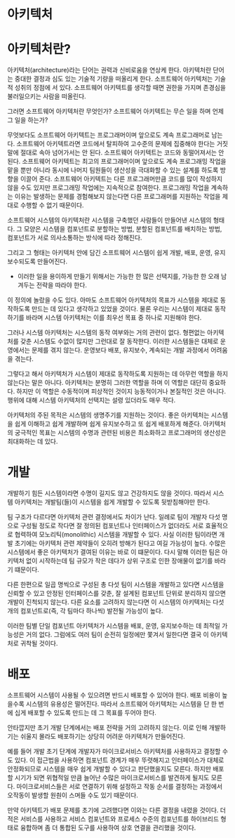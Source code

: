# **아키텍처**  
# **아키텍처란?**  
아키텍처(architecture)라는 단어는 권력과 신비로움을 연상케 한다. 아키텍처란 단어는 중대한 결정과 심도 있는 기술적 기량을 떠올리게 한다. 소프트웨어 
아키텍처는 기술적 성취의 정점에 서 있다. 소프트웨어 아키텍트를 생각할 때면 권한을 가지며 존경심을 불러일으키는 사람을 떠올린다.  
  
그러면 소프트웨어 아키텍처란 무엇인가? 소프트웨어 아키텍트는 무슨 일을 하며 언제 그 일을 하는가?  
  
무엇보다도 소프트웨어 아키텍트는 프로그래머이며 앞으로도 계속 프로그래머로 남는다. 소프트웨어 아키텍트라면 코드에서 탈피하여 고수준의 문제에 집중해야 
한다는 거짓말에 절대로 속아 넘어가서는 안 된다. 소프트웨어 아키텍트는 코드와 동떨어져서는 안 된다. 소프트웨어 아키텍트는 최고의 프로그래머이며 
앞으로도 계속 프로그래밍 작업을 맡을 뿐만 아니라 동시에 나머지 팀원들이 생산성을 극대화할 수 있는 설계를 하도록 방향을 이끌어 준다. 소프트웨어 
아키텍트는 다른 프로그래머만큼 코드를 많이 작성하지 않을 수도 있지만 프로그래밍 작업에는 지속적으로 참여한다. 프로그래밍 작업을 계속하는 이유는 
발생하는 문제를 경험해보지 않는다면 다른 프로그래머를 지원하는 작업을 제대로 수행할 수 없기 때문이다.  
  
소프트웨어 시스템의 아키텍처란 시스템을 구축했던 사람들이 만들어낸 시스템의 형태다. 그 모양은 시스템을 컴포넌트로 분할하는 방법, 분할된 컴포넌트를 
배치하는 방법, 컴포넌트가 서로 의사소통하는 방식에 따라 정해진다.  
  
그리고 그 형태는 아키텍처 안에 담긴 소프트웨어 시스템이 쉽게 개발, 배포, 운영, 유지보수되도록 만들어진다.  
  
- 이러한 일을 용이하게 만들기 위해서는 가능한 한 많은 선택지를, 가능한 한 오래 남겨두는 전략을 따라야 한다.  
  
이 정의에 놀랐을 수도 있다. 아마도 소프트웨어 아키텍처의 목표가 시스템을 제대로 동작하도록 만드는 데 있다고 생각하고 있었을 것이다. 물론 우리는 
시스템이 제대로 동작하기를 바라며 시스템 아키텍처는 이를 최우선 목표 중 하나로 지원해야 한다.  
  
그러나 시스템 아키텍처는 시스템의 동작 여부와는 거의 관련이 없다. 형편없는 아키텍처를 갖춘 시스템도 수없이 많지만 그런대로 잘 동작한다. 이러한 
시스템들은 대체로 운영에서는 문제를 겪지 않는다. 운영보다 배포, 유지보수, 계속되는 개발 과정에서 어려움을 겪는다.  
  
그렇다고 해서 아키텍처가 시스템이 제대로 동작하도록 지원하는 데 아무런 역할을 하지 않는다는 말은 아니다. 아키텍처는 분명히 그러한 역할을 하며 이 
역할은 대단히 중요하다. 하지만 이 역할은 수동적이며 피상적인 것이지 능동적이거나 본질적인 것은 아니다. 행위에 대해 시스템 아키텍처의 선택지는 설령 
있더라도 매우 적다.  
  
아키텍처의 주된 목적은 시스템의 생명주기를 지원하는 것이다. 좋은 아키텍처는 시스템을 쉽게 이해하고 쉽게 개발하며 쉽게 유지보수하고 또 쉽게 배포하게 
해준다. 아키텍처의 궁극적인 목표는 시스템의 수명과 관련된 비용은 최소화하고 프로그래머의 생산성은 최대화하는 데 있다.  
  
# **개발**  
개발하기 힘든 시스템이라면 수명이 길지도 않고 건강하지도 않을 것이다. 따라서 시스템 아키텍처는 개발팀(들)이 시스템을 쉽게 개발할 수 있도록 뒷받침해야만 
한다.  
  
팀 구조가 다르다면 아키텍처 관련 결정에서도 차이가 난다. 일례로 팀이 개발자 다섯 명으로 구성될 정도로 작다면 잘 정의된 컴포넌트나 인터페이스가 없더라도 
서로 효율적으로 협력하여 모노리틱(monolithic) 시스템을 개발할 수 있다. 사실 이러한 팀이라면 개발 초기에는 아키텍처 관련 제약들이 오히려 방해가 
된다고 여길 가능성이 높다. 수많은 시스템에서 좋은 아키텍처가 결여된 이유는 바로 이 떄문이다. 다시 말해 이러한 팀은 아키텍처 없이 시작하는데 팀 규모가 
작은 데다가 상위 구조로 인한 장애물이 없기를 바라기 떄문이다.  
  
다른 한편으로 일곱 명씩으로 구성된 총 다섯 팀이 시스템을 개발하고 있다면 시스템을 신뢰할 수 있고 안정된 인터페이스를 갖춘, 잘 설계된 컴포넌트 단위로 분리하지 
않으면 개발이 진척되지 않는다. 다른 요소를 고려하지 않는다면 이 시스템의 아키텍처는 다섯 개의 컴포넌트로(즉, 각 팀마다 하나씩) 발전될 가능성이 높다.  
  
이러한 팀별 단일 컴포넌트 아키텍처가 시스템을 배포, 운영, 유지보수하는 데 최적일 가능성은 거의 없다. 그럼에도 여러 팀이 순전히 일정에만 쫓겨서 일한다면 
결국 이 아키텍처로 귀착될 것이다.  
  
# **배포**  
소프트웨어 시스템이 사용될 수 있으려면 반드시 배포할 수 있어야 한다. 배포 비용이 높을수록 시스템의 유용성은 떨어진다. 따라서 소프트웨어 아키텍처는 
시스템을 단 한 번에 십게 배포할 수 있도록 만드는 데 그 목표를 두어야 한다.  
  
안타깝지만 초기 개발 단계에서는 배포 전략을 거의 고려하지 않는다. 이로 인해 개발하기는 쉬울지 몰라도 배포하기는 상당히 어려운 아키텍처가 만들어진다.  
  
예를 들어 개발 초기 단계에 개발자가 마이크로서비스 아키텍처를 사용하자고 결정할 수도 있다. 이 접근법을 사용하면 컴포넌트 경계가 매우 뚜렷해지고 인터페이스가 
대체로 안정화되므로 시스템을 매우 쉽게 개발할 수 있다고 판단했을지도 모른다. 하지만 배포할 시기가 되면 위협적일 만큼 늘어난 수많은 마이크로서비스를 
발견하게 될지도 모른다. 마이크로서비스들은 서로 연결하기 위해 설정하고 작동 순서를 결정하는 과정에서 오작동이 발생할 원춴이 스며들 수도 있기 때문이다.  
  
만약 아키텍트가 배포 문제를 초기에 고려했다면 이와는 다른 결정을 내렸을 것이다. 더 적은 서비스를 사용하고 서비스 컴포넌트와 프로세스 수준의 컴포넌트를 
하이브리드 형태로 융합하며 좀 더 통합된 도구를 사용하여 상호 연결을 관리했을 것이다.  
  
